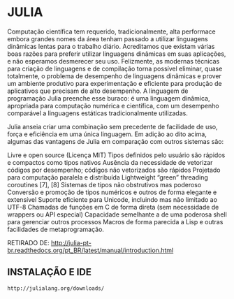 JULIA 
=============

Computação científica tem requerido, tradicionalmente, alta performace embora grandes nomes da área tenham passado a utilizar linguagens dinâmicas lentas para o trabalho diário. Acreditamos que existam várias boas razões para preferir utilizar linguagens dinâmicas em suas aplicações, e não esperamos desmerecer seu uso. Felizmente, as modernas técnicas para criação de linguagens e de compilação torna possível eliminar, quase totalmente, o problema de desempenho de linguagens dinâmicas e prover um ambiente produtivo para experimentação e eficiente para produção de aplicativos que precisam de alto desempenho. A linguagem de programação Julia preenche esse buraco: é uma linguagem dinâmica, apropriada para computação numérica e científica, com um desempenho comparável a linguagens estáticas tradicionalmente utilizadas.

Julia anseia criar uma combinação sem precedente de facilidade de uso, força e eficiência em uma única linguagem. Em adição ao dito acima, algumas das vantagens de Julia em comparação com outros sistemas são:

Livre e open source (Licença MIT)
Tipos definidos pelo usuário são rápidos e compactos como tipos nativos
Ausência da necessidade de vetorizar códigos por desempenho; códigos não vetorizados são rápidos
Projetado para computação paralela e distribuída
Lightweight “green” threading coroutines [7], [8]
Sistemas de tipos não obstrutivos mas poderoso
Conversão e promoção de tipos numéricos e outros de forma elegante e extensível
Suporte eficiente para Unicode, incluindo mas não limitado ao UTF-8
Chamadas de funções em C de forma direta (sem necessidade de wrappers ou API especial)
Capacidade semelhante a de uma poderosa shell para gerenciar outros processos
Macros de forma parecida a Lisp e outras facilidades de metaprogramação.


RETIRADO DE: http://julia-pt-br.readthedocs.org/pt_BR/latest/manual/introduction.html

INSTALAÇÃO E IDE
---------
```
http://julialang.org/downloads/
```
